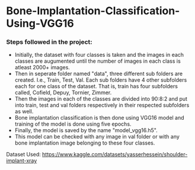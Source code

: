 # Bone-Implantation-Classification-Using-VGG16



### Steps followed in the project:

- Initially, the dataset with four classes is taken and the images in each classes are augumented until the number of images in each class is atleast 2000+ images.
- Then in seperate folder named "data", three different sub folders are created. I.e., Train, Test, Val. Each sub folders have 4 other subfolders each for one class of the dataset. That is, train has four subfolders called, Cofield, Depuy, Tornier, Zimmer.
- Then the images in each of the classes are divided into 90:8:2 and put into train, test and val folders respectively in their respected subfolders as well.
- Bone implantation classification is then done using VGG16 model and training of the model is done using five epochs. 
- Finally, the model is saved by the name "model_vgg16.h5". 
- This model can be checked with any image in val folder or with any bone implantation image belonging to these four classes.


Dataset Used: https://www.kaggle.com/datasets/yasserhessein/shoulder-implant-xray
